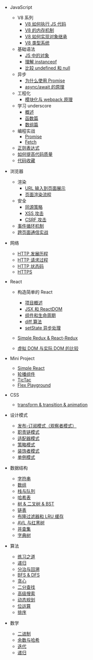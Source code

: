 - JavaScript

  - V8 系列
    - [V8 如何执行 JS 代码](js/v8-process.md)
    - [V8 的内存机制](js/v8-gc.md)
    - [V8 如何实现对象继承](js/v8-inheritance.md)
    - [V8 类型系统](js/v8-type.md)
  - 基础语法
    - [JS 中的对象](js/OOP)
    - [理解 instanceof](js/instanceof)
    - [比较 undefined 和 null](js/undefined)
  - 异步
    - [为什么使用 Promise](js/promise)
    - [async/await 的原理](js/async)
  - 工程化
    - [模块化与 webpack 原理](js/module.md)
  - 学习 underscore
    - [概述](js/functional/readme.md)
    - [函数篇](js/functional/function.md)
    - [数组篇](js/functional/array.md)
  - 编程实战
    - [Promise](js/polyfill/promise.md)
    - [Fetch](js/polyfill/fetch.md)
  - [正则表达式](js/regexp.md)
  - [如何提高代码质量](js/tips.md)
  - [代码收藏](js/tricks.md)

- 浏览器

  - 渲染
    - [URL 输入到页面展示](browser/navigation.md)
    - [页面渲染流程](browser/render.md)
  - 安全
    - [同源策略](browser/same-origin.md)
    - [XSS 攻击](browser/xss.md)
    - [CSRF 攻击](browser/csrf.md)
  - [事件循环机制](browser/event-loop.md)
  - [跨页面通信实战](browser/ctc.md)

- 网络

  - [HTTP 发展历程](network/history.md)
  - [HTTP 请求过程](network/request-process.md)
  - [HTTP 状态码](network/http-code)
  - [HTTPS](network/https)

- React

  - 构造简单的 React

    - [项目概述](react/build/basic.md)
    - [JSX 和 ReactDOM](react/build/jsx-reactdom.md)
    - [组件和生命周期](react/build/component.md)
    - [diff 算法](react/build/diff.md)
    - [setState 异步处理](react/build/setState.md)

  - [Simple Redux & React-Redux](react/react-redux.md)
  - [虚拟 DOM 与实际 DOM 的比较](react/virtual-dom.md)

- Mini Project

  - [Simple React](mini-project/simple-react.md)
  - [轮播组件](mini-project/slider.md)
  - [TicTac](mini-project/tictac.md)
  - [Flex Playground](mini-project/flex-playground.md)

- CSS

  - [transform & transition & animation](css/animation.md)

- 设计模式

  - [发布-订阅模式（观察者模式）](pattern/observer.md)
  - [职责链模式](pattern/chain.md)
  - [适配器模式](pattern/adapter.md)
  - [策略模式](pattern/strategy.md)
  - [装饰者模式](pattern/decorator.md)
  - [单例模式](pattern/singleton.md)

- 数据结构

  - [字符串](algo/string.md)
  - [数组](algo/array.md)
  - [栈与队列](algo/stack-queue.md)
  - [哈希表](algo/hashmap.md)
  - [树 & 二叉树 & BST](algo/tree.md)
  - [链表](algo/linkedlist.md)
  - [布隆过滤器和 LRU 缓存](algo/bloom-filter.md)
  - [AVL 与红黑树](algo/balanced-tree.md)
  - [并查集](algo/union-find.md)
  - [字典树](algo/trie.md)

- 算法

  - [练习之道](algo/notes.md)
  - [递归](algo/recursive.md)
  - [分治与回溯](algo/divide-conquer.md)
  - [BFS & DFS](algo/bfs-dfs.md)
  - [贪心](algo/greedy.md)
  - [二分查找](algo/binary-search.md)
  - [高级搜索](algo/advanced-search.md)
  - [动态规划](algo/dp.md)
  - [位运算](algo/bit.md)
  - [排序](algo/sort.md)


- 数学

  - [二进制](math/binary)
  - [余数与哈希](math/mod)
  - [迭代](math/iterator)
  - [递归](math/recursive)
